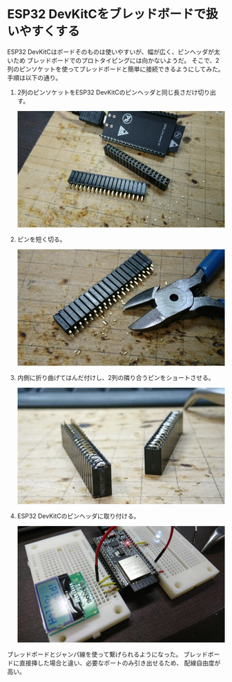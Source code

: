 # ESP32 DevKitCをブレッドボードで扱いやすくする

ESP32 DevKitCはボードそのものは使いやすいが、幅が広く、ピンヘッダが太いため
ブレッドボードでのプロトタイピングには向かないようだ。
そこで、2列のピンソケットを使ってブレッドボードと簡単に接続できるようにしてみた。
手順は以下の通り。

1. 2列のピンソケットをESP32 DevKitCのピンヘッダと同じ長さだけ切り出す。

    ![](./esp32devkitc4breadboard0.jpg)

2. ピンを短く切る。

    ![](./esp32devkitc4breadboard1.jpg)

3. 内側に折り曲げてはんだ付けし、2列の隣り合うピンをショートさせる。

    ![](./cover.jpg)

4. ESP32 DevKitCのピンヘッダに取り付ける。

    ![](./esp32devkitc4breadboard3.jpg)

ブレッドボードとジャンパ線を使って繋げられるようになった。
ブレッドボードに直接挿した場合と違い、必要なポートのみ引き出せるため、
配線自由度が高い。